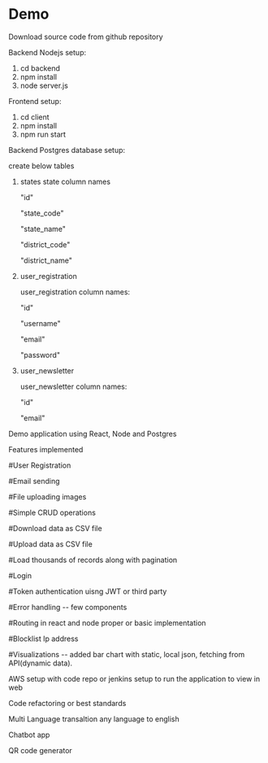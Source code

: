 # Demo

Download source code from github repository

Backend Nodejs setup:

1. cd backend
2. npm install
3. node server.js

Frontend setup:

1. cd client
2. npm install
3. npm run start

Backend Postgres database setup:

create below tables

1. states
   state column names

   "id"

   "state_code"

   "state_name"

   "district_code"

   "district_name"

2. user_registration

   user_registration column names:

   "id"

   "username"

   "email"

   "password"

3. user_newsletter

   user_newsletter column names:

   "id"

   "email"

Demo application using React, Node and Postgres

Features implemented

#User Registration

#Email sending

#File uploading images

#Simple CRUD operations

#Download data as CSV file

#Upload data as CSV file

#Load thousands of records along with pagination

#Login

#Token authentication uisng JWT or third party

#Error handling -- few components

#Routing in react and node proper or basic implementation

#Blocklist Ip address

#Visualizations -- added bar chart with static, local json, fetching from API(dynamic data).

AWS setup with code repo or jenkins setup to run the application to view in web

Code refactoring or best standards

Multi Language transaltion any language to english

Chatbot app

QR code generator
